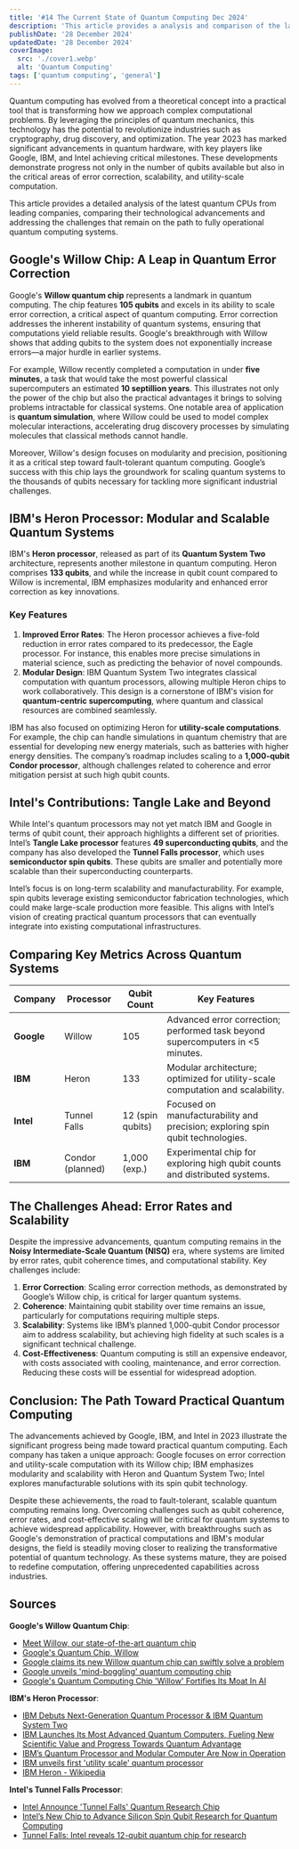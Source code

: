```yaml
---
title: '#14 The Current State of Quantum Computing Dec 2024'
description: 'This article provides a analysis and comparison of the latest quantum CPUs from leading companies.'
publishDate: '28 December 2024'
updatedDate: '28 December 2024'
coverImage:
  src: './cover1.webp'
  alt: 'Quantum Computing'
tags: ['quantum computing', 'general']
---
```


Quantum computing has evolved from a theoretical concept into a practical tool that is transforming how we approach complex computational problems. By leveraging the principles of quantum mechanics, this technology has the potential to revolutionize industries such as cryptography, drug discovery, and optimization. The year 2023 has marked significant advancements in quantum hardware, with key players like Google, IBM, and Intel achieving critical milestones. These developments demonstrate progress not only in the number of qubits available but also in the critical areas of error correction, scalability, and utility-scale computation.

This article provides a detailed analysis of the latest quantum CPUs from leading companies, comparing their technological advancements and addressing the challenges that remain on the path to fully operational quantum computing systems.

## Google's Willow Chip: A Leap in Quantum Error Correction

Google's **Willow quantum chip** represents a landmark in quantum computing. The chip features **105 qubits** and excels in its ability to scale error correction, a critical aspect of quantum computing. Error correction addresses the inherent instability of quantum systems, ensuring that computations yield reliable results. Google's breakthrough with Willow shows that adding qubits to the system does not exponentially increase errors—a major hurdle in earlier systems.

For example, Willow recently completed a computation in under **five minutes**, a task that would take the most powerful classical supercomputers an estimated **10 septillion years**. This illustrates not only the power of the chip but also the practical advantages it brings to solving problems intractable for classical systems. One notable area of application is **quantum simulation**, where Willow could be used to model complex molecular interactions, accelerating drug discovery processes by simulating molecules that classical methods cannot handle.

Moreover, Willow's design focuses on modularity and precision, positioning it as a critical step toward fault-tolerant quantum computing. Google’s success with this chip lays the groundwork for scaling quantum systems to the thousands of qubits necessary for tackling more significant industrial challenges.

## IBM's Heron Processor: Modular and Scalable Quantum Systems

IBM's **Heron processor**, released as part of its **Quantum System Two** architecture, represents another milestone in quantum computing. Heron comprises **133 qubits**, and while the increase in qubit count compared to Willow is incremental, IBM emphasizes modularity and enhanced error correction as key innovations.

### Key Features

1. **Improved Error Rates**: The Heron processor achieves a five-fold reduction in error rates compared to its predecessor, the Eagle processor. For instance, this enables more precise simulations in material science, such as predicting the behavior of novel compounds.
2. **Modular Design**: IBM Quantum System Two integrates classical computation with quantum processors, allowing multiple Heron chips to work collaboratively. This design is a cornerstone of IBM's vision for **quantum-centric supercomputing**, where quantum and classical resources are combined seamlessly.

IBM has also focused on optimizing Heron for **utility-scale computations**. For example, the chip can handle simulations in quantum chemistry that are essential for developing new energy materials, such as batteries with higher energy densities. The company’s roadmap includes scaling to a **1,000-qubit Condor processor**, although challenges related to coherence and error mitigation persist at such high qubit counts.

## Intel's Contributions: Tangle Lake and Beyond

While Intel's quantum processors may not yet match IBM and Google in terms of qubit count, their approach highlights a different set of priorities. Intel’s **Tangle Lake processor** features **49 superconducting qubits**, and the company has also developed the **Tunnel Falls processor**, which uses **semiconductor spin qubits**. These qubits are smaller and potentially more scalable than their superconducting counterparts.

Intel’s focus is on long-term scalability and manufacturability. For example, spin qubits leverage existing semiconductor fabrication technologies, which could make large-scale production more feasible. This aligns with Intel’s vision of creating practical quantum processors that can eventually integrate into existing computational infrastructures.

## Comparing Key Metrics Across Quantum Systems

| **Company** | **Processor**    | **Qubit Count**  | **Key Features**                                                               |
| ----------- | ---------------- | ---------------- | ------------------------------------------------------------------------------ |
| **Google**  | Willow           | 105              | Advanced error correction; performed task beyond supercomputers in <5 minutes. |
| **IBM**     | Heron            | 133              | Modular architecture; optimized for utility-scale computation and scalability. |
| **Intel**   | Tunnel Falls     | 12 (spin qubits) | Focused on manufacturability and precision; exploring spin qubit technologies. |
| **IBM**     | Condor (planned) | 1,000 (exp.)     | Experimental chip for exploring high qubit counts and distributed systems.     |

## The Challenges Ahead: Error Rates and Scalability

Despite the impressive advancements, quantum computing remains in the **Noisy Intermediate-Scale Quantum (NISQ)** era, where systems are limited by error rates, qubit coherence times, and computational stability. Key challenges include:

1. **Error Correction**: Scaling error correction methods, as demonstrated by Google’s Willow chip, is critical for larger quantum systems.
2. **Coherence**: Maintaining qubit stability over time remains an issue, particularly for computations requiring multiple steps.
3. **Scalability**: Systems like IBM’s planned 1,000-qubit Condor processor aim to address scalability, but achieving high fidelity at such scales is a significant technical challenge.
4. **Cost-Effectiveness**: Quantum computing is still an expensive endeavor, with costs associated with cooling, maintenance, and error correction. Reducing these costs will be essential for widespread adoption.

## Conclusion: The Path Toward Practical Quantum Computing

The advancements achieved by Google, IBM, and Intel in 2023 illustrate the significant progress being made toward practical quantum computing. Each company has taken a unique approach: Google focuses on error correction and utility-scale computation with its Willow chip; IBM emphasizes modularity and scalability with Heron and Quantum System Two; Intel explores manufacturable solutions with its spin qubit technology.

Despite these achievements, the road to fault-tolerant, scalable quantum computing remains long. Overcoming challenges such as qubit coherence, error rates, and cost-effective scaling will be critical for quantum systems to achieve widespread applicability. However, with breakthroughs such as Google's demonstration of practical computations and IBM's modular designs, the field is steadily moving closer to realizing the transformative potential of quantum technology. As these systems mature, they are poised to redefine computation, offering unprecedented capabilities across industries.

## Sources

**Google's Willow Quantum Chip**:

- [Meet Willow, our state-of-the-art quantum chip](https://blog.google/technology/research/google-willow-quantum-chip/)
- [Google's Quantum Chip, Willow](https://finance.yahoo.com/news/googles-quantum-chip-willow-143300408.html)
- [Google claims its new Willow quantum chip can swiftly solve a problem](https://www.tomshardware.com/tech-industry/quantum-computing/google-claims-its-new-willow-quantum-chip-can-swiftly-solve-a-problem-that-would-take-a-standard-supercomputer-10-septillion-years)
- [Google unveils 'mind-boggling' quantum computing chip](https://www.bbc.com/news/articles/c791ng0zvl3o)
- [Google's Quantum Computing Chip 'Willow' Fortifies Its Moat In AI](https://seekingalpha.com/article/4744935-googles-quantum-computing-chip-willow-fortifies-its-moat-in-ai)

**IBM's Heron Processor**:

- [IBM Debuts Next-Generation Quantum Processor & IBM Quantum System Two](https://newsroom.ibm.com/2023-12-04-IBM-Debuts-Next-Generation-Quantum-Processor-IBM-Quantum-System-Two%2C-Extends-Roadmap-to-Advance-Era-of-Quantum-Utility)
- [IBM Launches Its Most Advanced Quantum Computers, Fueling New Scientific Value and Progress Towards Quantum Advantage](https://newsroom.ibm.com/2024-11-13-ibm-launches-its-most-advanced-quantum-computers%2C-fueling-new-scientific-value-and-progress-towards-quantum-advantage)
- [IBM’s Quantum Processor and Modular Computer Are Now in Operation](https://www.techrepublic.com/article/ibm-quantum-heron-system-two/)
- [IBM unveils first 'utility scale' quantum processor](https://www.theregister.com/2023/12/05/ibm_heron_quantum_processor/)
- [IBM Heron - Wikipedia](https://en.wikipedia.org/wiki/IBM_Heron)

**Intel's Tunnel Falls Processor**:

- [Intel Announce 'Tunnel Falls' Quantum Research Chip](https://www.tomshardware.com/news/intel-announce-tunnel-falls-quantum-research-chip)
- [Intel’s New Chip to Advance Silicon Spin Qubit Research for Quantum Computing](https://www.intc.com/news-events/press-releases/detail/1626/intels-new-chip-to-advance-silicon-spin-qubit-research)
- [Tunnel Falls: Intel reveals 12-qubit quantum chip for research](https://www.siliconrepublic.com/innovation/tunnel-falls-intel-quantum-chip-processor-research)
